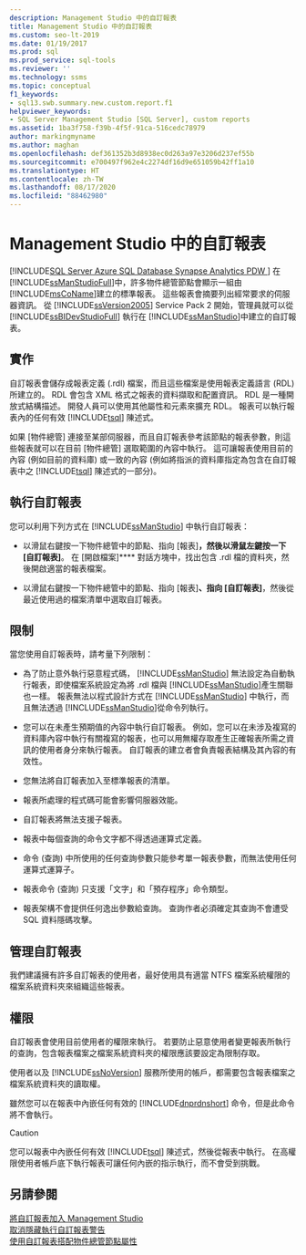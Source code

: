 ```yaml
---
description: Management Studio 中的自訂報表
title: Management Studio 中的自訂報表
ms.custom: seo-lt-2019
ms.date: 01/19/2017
ms.prod: sql
ms.prod_service: sql-tools
ms.reviewer: ''
ms.technology: ssms
ms.topic: conceptual
f1_keywords:
- sql13.swb.summary.new.custom.report.f1
helpviewer_keywords:
- SQL Server Management Studio [SQL Server], custom reports
ms.assetid: 1ba3f758-f39b-4f5f-91ca-516cedc78979
author: markingmyname
ms.author: maghan
ms.openlocfilehash: def361352b3d8938ec0d263a97e3206d237ef55b
ms.sourcegitcommit: e700497f962e4c2274df16d9e651059b42ff1a10
ms.translationtype: HT
ms.contentlocale: zh-TW
ms.lasthandoff: 08/17/2020
ms.locfileid: "88462980"
---
```

# <a name="custom-reports-in-management-studio"></a>Management Studio 中的自訂報表
[!INCLUDE[SQL Server Azure SQL Database Synapse Analytics PDW ](../../includes/applies-to-version/sql-asdb-asdbmi-asa-pdw.md)]
在 [!INCLUDE[ssManStudioFull](../../includes/ssmanstudiofull-md.md)]中，許多物件總管節點會顯示一組由 [!INCLUDE[msCoName](../../includes/msconame_md.md)]建立的標準報表。 這些報表會摘要列出經常要求的伺服器資訊。 從 [!INCLUDE[ssVersion2005](../../includes/ssversion2005-md.md)] Service Pack 2 開始，管理員就可以從 [!INCLUDE[ssBIDevStudioFull](../../includes/ssbidevstudiofull_md.md)] 執行在 [!INCLUDE[ssManStudio](../../includes/ssmanstudio-md.md)]中建立的自訂報表。  
  
## <a name="implementation"></a>實作  
自訂報表會儲存成報表定義 (.rdl) 檔案，而且這些檔案是使用報表定義語言 (RDL) 所建立的。 RDL 會包含 XML 格式之報表的資料擷取和配置資訊。 RDL 是一種開放式結構描述。 開發人員可以使用其他屬性和元素來擴充 RDL。 報表可以執行報表內的任何有效 [!INCLUDE[tsql](../../includes/tsql-md.md)] 陳述式。  
  
如果 [物件總管] 連接至某部伺服器，而且自訂報表參考該節點的報表參數，則這些報表就可以在目前 [物件總管] 選取範圍的內容中執行。 這可讓報表使用目前的內容 (例如目前的資料庫) 或一致的內容 (例如將指派的資料庫指定為包含在自訂報表中之 [!INCLUDE[tsql](../../includes/tsql-md.md)] 陳述式的一部分)。  
  
## <a name="running-a-custom-report"></a>執行自訂報表  
您可以利用下列方式在 [!INCLUDE[ssManStudio](../../includes/ssmanstudio-md.md)] 中執行自訂報表：  
  
-   以滑鼠右鍵按一下物件總管中的節點、指向 [報表]****，然後以滑鼠左鍵按一下 [自訂報表]****。 在 [開啟檔案]**** 對話方塊中，找出包含 .rdl 檔的資料夾，然後開啟適當的報表檔案。  
  
-   以滑鼠右鍵按一下物件總管中的節點、指向 [報表]****、指向 [自訂報表]****，然後從最近使用過的檔案清單中選取自訂報表。  
  
## <a name="limitations"></a>限制  
當您使用自訂報表時，請考量下列限制：  
  
-   為了防止意外執行惡意程式碼， [!INCLUDE[ssManStudio](../../includes/ssmanstudio-md.md)] 無法設定為自動執行報表，即使檔案系統設定為將 .rdl 檔與 [!INCLUDE[ssManStudio](../../includes/ssmanstudio-md.md)]產生關聯也一樣。 報表無法以程式設計方式在 [!INCLUDE[ssManStudio](../../includes/ssmanstudio-md.md)] 中執行，而且無法透過 [!INCLUDE[ssManStudio](../../includes/ssmanstudio-md.md)]從命令列執行。  
  
-   您可以在未產生預期值的內容中執行自訂報表。 例如，您可以在未涉及複寫的資料庫內容中執行有關複寫的報表，也可以用無權存取產生正確報表所需之資訊的使用者身分來執行報表。 自訂報表的建立者會負責報表結構及其內容的有效性。  
  
-   您無法將自訂報表加入至標準報表的清單。  
  
-   報表所處理的程式碼可能會影響伺服器效能。  
  
-   自訂報表將無法支援子報表。  
  
-   報表中每個查詢的命令文字都不得透過運算式定義。  
  
-   命令 (查詢) 中所使用的任何查詢參數只能參考單一報表參數，而無法使用任何運算式運算子。  
  
-   報表命令 (查詢) 只支援「文字」和「預存程序」命令類型。  
  
-   報表架構不會提供任何逸出參數給查詢。 查詢作者必須確定其查詢不會遭受 SQL 資料隱碼攻擊。  
  
## <a name="managing-custom-reports"></a>管理自訂報表  
我們建議擁有許多自訂報表的使用者，最好使用具有適當 NTFS 檔案系統權限的檔案系統資料夾來組織這些報表。  
  
## <a name="permissions"></a>權限  
自訂報表會使用目前使用者的權限來執行。 若要防止惡意使用者變更報表所執行的查詢，包含報表檔案之檔案系統資料夾的權限應該要設定為限制存取。  
  
使用者以及 [!INCLUDE[ssNoVersion](../../includes/ssnoversion-md.md)] 服務所使用的帳戶，都需要包含報表檔案之檔案系統資料夾的讀取權。  
  
雖然您可以在報表中內嵌任何有效的 [!INCLUDE[dnprdnshort](../../includes/dnprdnshort_md.md)] 命令，但是此命令將不會執行。  
  
> [!CAUTION]  
> 您可以報表中內嵌任何有效 [!INCLUDE[tsql](../../includes/tsql-md.md)] 陳述式，然後從報表中執行。 在高權限使用者帳戶底下執行報表可讓任何內嵌的指示執行，而不會受到挑戰。  
  

  
## <a name="see-also"></a>另請參閱  
[將自訂報表加入 Management Studio](../../ssms/object/add-a-custom-report-to-management-studio.md)  
[取消隱藏執行自訂報表警告](../../ssms/object/unsuppress-run-custom-report-warnings.md)  
[使用自訂報表搭配物件總管節點屬性](../../ssms/object/use-custom-reports-with-object-explorer-node-properties.md)  
  
